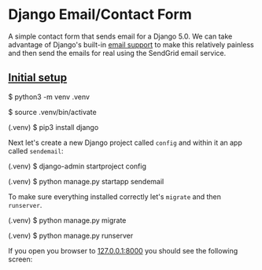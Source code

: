 
Django Email/Contact Form
=========================


A simple contact form that sends email for a Django 5.0. We can take advantage of Django's built-in [email support](https://docs.djangoproject.com/en/dev/topics/email/) to make this relatively painless and then send the emails for real using the SendGrid email service.

[Initial setup](#initial-setup)
-------------------------------


$ python3 \-m venv .venv

$ source .venv/bin/activate

(.venv) $ pip3 install django

Next let's create a new Django project called `config` and within it an app called `sendemail`:

(.venv) $ django-admin startproject config

(.venv) $ python manage.py startapp sendemail

To make sure everything installed correctly let's `migrate` and then `runserver`.

(.venv) $ python manage.py migrate

(.venv) $ python manage.py runserver

If you open you browser to [127.0.0.1:8000](http://127.0.0.1:8000/) you should see the following screen:

